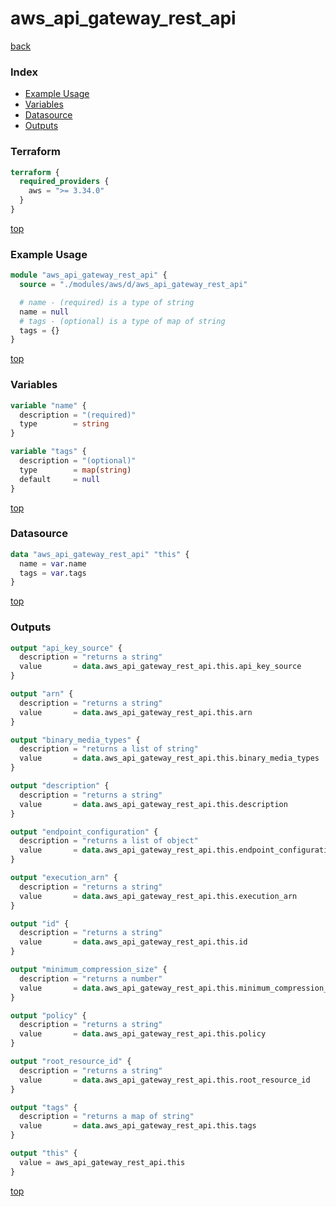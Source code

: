 # aws_api_gateway_rest_api

[back](../aws.md)

### Index

- [Example Usage](#example-usage)
- [Variables](#variables)
- [Datasource](#datasource)
- [Outputs](#outputs)

### Terraform

```terraform
terraform {
  required_providers {
    aws = ">= 3.34.0"
  }
}
```

[top](#index)

### Example Usage

```terraform
module "aws_api_gateway_rest_api" {
  source = "./modules/aws/d/aws_api_gateway_rest_api"

  # name - (required) is a type of string
  name = null
  # tags - (optional) is a type of map of string
  tags = {}
}
```

[top](#index)

### Variables

```terraform
variable "name" {
  description = "(required)"
  type        = string
}

variable "tags" {
  description = "(optional)"
  type        = map(string)
  default     = null
}
```

[top](#index)

### Datasource

```terraform
data "aws_api_gateway_rest_api" "this" {
  name = var.name
  tags = var.tags
}
```

[top](#index)

### Outputs

```terraform
output "api_key_source" {
  description = "returns a string"
  value       = data.aws_api_gateway_rest_api.this.api_key_source
}

output "arn" {
  description = "returns a string"
  value       = data.aws_api_gateway_rest_api.this.arn
}

output "binary_media_types" {
  description = "returns a list of string"
  value       = data.aws_api_gateway_rest_api.this.binary_media_types
}

output "description" {
  description = "returns a string"
  value       = data.aws_api_gateway_rest_api.this.description
}

output "endpoint_configuration" {
  description = "returns a list of object"
  value       = data.aws_api_gateway_rest_api.this.endpoint_configuration
}

output "execution_arn" {
  description = "returns a string"
  value       = data.aws_api_gateway_rest_api.this.execution_arn
}

output "id" {
  description = "returns a string"
  value       = data.aws_api_gateway_rest_api.this.id
}

output "minimum_compression_size" {
  description = "returns a number"
  value       = data.aws_api_gateway_rest_api.this.minimum_compression_size
}

output "policy" {
  description = "returns a string"
  value       = data.aws_api_gateway_rest_api.this.policy
}

output "root_resource_id" {
  description = "returns a string"
  value       = data.aws_api_gateway_rest_api.this.root_resource_id
}

output "tags" {
  description = "returns a map of string"
  value       = data.aws_api_gateway_rest_api.this.tags
}

output "this" {
  value = aws_api_gateway_rest_api.this
}
```

[top](#index)